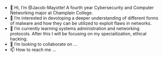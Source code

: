 - 👋 Hi, I’m @Jacob-Mayotte! A fourth year Cybersecurity and Computer Networking major at Champlain College. 
- 👀 I’m interested in devoloping a deeper understanding of different forms of malware and how they can be utilized to exploit flaws in networks. 
- 🌱 I’m currently learning systems administration and networking protocols. After this I will be focusing on my speciailization, ethical hacking.  
- 💞️ I’m looking to collaborate on ...
- 📫 How to reach me ...

<!---
Jacob-Mayotte/Jacob-Mayotte is a ✨ special ✨ repository because its `README.md` (this file) appears on your GitHub profile.
You can click the Preview link to take a look at your changes.
--->
